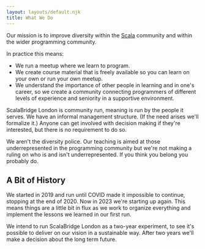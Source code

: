 ```yaml
---
layout: layouts/default.njk
title: What We Do
---
```


Our mission is to improve diversity within the [Scala][scala] community and within the wider programming community.

In practice this means:

* We run a meetup where we learn to program.
* We create course material that is freely available so you can learn on your own or run your own meetup.
* We understand the importance of other people in learning and in one's career, so we create a community connecting programmers of different levels of experience and seniority in a supportive environment.

ScalaBridge London is community run, meaning is run by the people it serves. We have an informal management structure. (If the need arises we'll formalize it.) Anyone can get involved with decision making if they're interested, but there is no requirement to do so.

We aren't the diversity police. Our teaching is aimed at those underrepresented in the programming community but we're not making a ruling on who is and isn't underrepresented. If you think you belong you probably do.


## A Bit of History

We started in 2019 and run until COVID made it impossible to continue, stopping at the end of 2020. Now in 2023 we're starting up again. This means things are a little bit in flux as we work to organize everything and implement the lessons we learned in our first run.

We intend to run ScalaBridge London as a two-year experiment, to see it's possible to deliver on our vision in a sustainable way. After two years we'll make a decision about the long term future.

[scala]: https://www.scala-lang.org/
